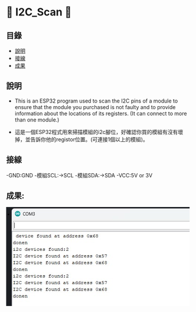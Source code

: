 # 🚀 I2C_Scan  🚀

## 目錄
- [說明](#說明)
- [接線](#接線)
- [成果](#成果)

## 說明
* This is an ESP32 program used to scan the I2C pins of a module to ensure that the module you purchased is not faulty and to provide information about the locations of its registers. (It can connect to more than one module.)
 
* 這是一個ESP32程式用來掃描模組的i2c腳位，好確認你買的模組有沒有壞掉，並告訴你他的registor位置。(可連接1個以上的模組)。

## 接線
-GND:GND
-模組SCL:->SCL
-模組SDA:->SDA
-VCC:5V or 3V

## 成果:
![Alt text](img.jpg)

